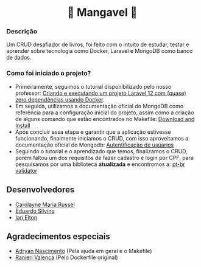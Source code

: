 <h1 align="center">🥭 Mangavel 🥭</h1>

### Descrição
Um CRUD desafiador de livros, foi feito com o intuito de estudar, testar e aprender sobre tecnologia como Docker, Laravel e MongoDB como banco de dados.

### Como foi iniciado o projeto?
- Primeiramente, seguimos o tutorial disponibilizado pelo nosso professor: [Criando e executando um projeto Laravel 12 com (quase) zero dependências usando Docker](https://dev.to/ranierivalenca/criando-e-executando-um-projeto-laravel-12-com-quase-zero-dependencias-usando-docker-hgd). <br>
- Em seguida, utilizamos a documentação oficial do MongoDB como referência para a configuração inicial do projeto, assim como a criação de alguns comando que estão encontrados no Makefile: [Download and Install](https://www.mongodb.com/pt-br/docs/drivers/php/laravel-mongodb/current/quick-start/download-and-install/)
- Após concluir essa etapa e garantir que a aplicação estivesse funcionando, finalmente iniciamos o CRUD, com isso aproveitamos a documentação oficial do Mongodb: [Autentificação de usúarios](https://www.mongodb.com/pt-br/docs/drivers/php/laravel-mongodb/current/user-authentication/)
- Seguindo o tutorial e o aprendizado que temos, finalizamos o CRUD, porém faltou um dos requisitos de fazer cadastro e login por CPF, para pesquisamos por uma biblioteca <b>atualizada</b> e encontromos a: [pt-br validator](https://github.com/LaravelLegends/pt-br-validator)

## Desenvolvedores
* [Carolayne Maria Russel](https://github.com/CarolayneMR)
* [Eduardo Silvino](https://github.com/Dudu200313)
* [Ian Elton](https://github.com/ianq1w1)

## Agradecimentos especiais
* [Adryan Nascimento](https://github.com/Nasc1mento)  (Pela ajuda em geral e o Makefile)
* [Ranieri Valença](https://github.com/ranierivalenca) (Pelo Dockerfile original)
